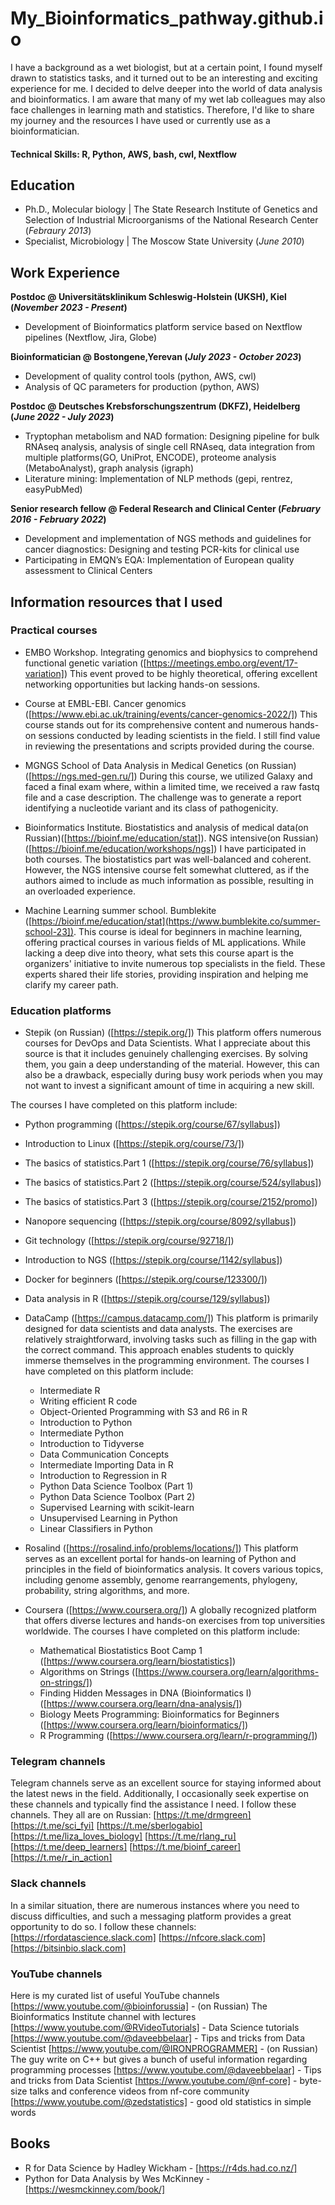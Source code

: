 # My_Bioinformatics_pathway.github.io
I have a background as a wet biologist, but at a certain point, I found myself drawn to statistics tasks, and it turned out to be an interesting and exciting experience for me. I decided to delve deeper into the world of data analysis and bioinformatics. I am aware that many of my wet lab colleagues may also face challenges in learning math and statistics. Therefore, I'd like to share my journey and the resources I have used or currently use as a bioinformatician. 

#### Technical Skills: R, Python, AWS, bash, cwl, Nextflow

## Education
- Ph.D., Molecular biology | The State Research Institute of Genetics and Selection of Industrial Microorganisms of the National Research Center (_Febraury 2013_)								       		
- Specialist, Microbiology	| The Moscow State University (_June 2010_)	 			        		


## Work Experience
**Postdoc @ Universitätsklinikum Schleswig-Holstein (UKSH), Kiel (_November 2023 - Present_)**
-  Development of Bioinformatics platform service based on Nextflow pipelines (Nextflow, Jira, Globe)

 **Bioinformatician @ Bostongene,Yerevan (_July 2023 - October 2023_)** 
 -  Development of quality control tools (python, AWS, cwl)
 -  Analysis of QC parameters for production (python, AWS)

**Postdoc @ Deutsches Krebsforschungszentrum (DKFZ), Heidelberg (_June 2022 - July 2023_)**
-  Tryptophan metabolism and NAD formation: Designing pipeline for bulk RNAseq analysis, analysis of single cell
 RNAseq, data integration from multiple platforms(GO, UniProt, ENCODE), proteome analysis (MetaboAnalyst), graph
 analysis (igraph)
- Literature mining: Implementation of NLP methods (gepi, rentrez, easyPubMed)

**Senior research fellow @ Federal Research and Clinical Center (_February 2016 - February 2022_)**
- Development and implementation of NGS methods and guidelines for cancer diagnostics: Designing and testing
 PCR-kits for clinical use
- Participating in EMQN’s EQA: Implementation of European quality assessment to Clinical Centers

## Information resources that I used 

### Practical courses
- EMBO Workshop. Integrating genomics and biophysics to comprehend functional genetic variation ([https://meetings.embo.org/event/17-variation])
  This event proved to be highly theoretical, offering excellent networking opportunities but lacking hands-on sessions.
  
- Course at EMBL-EBI. Cancer genomics ([https://www.ebi.ac.uk/training/events/cancer-genomics-2022/])
  This course stands out for its comprehensive content and numerous hands-on sessions conducted by leading scientists in the field. I still find value in reviewing the presentations and scripts 
  provided during the course.
  
- MGNGS School of Data Analysis in Medical Genetics (on Russian) ([https://ngs.med-gen.ru/])
  During this course, we utilized Galaxy and faced a final exam where, within a limited time, we received a raw fastq file and a case description. The challenge was to generate a report 
  identifying a nucleotide variant and its class of pathogenicity.
  
- Bioinformatics Institute. Biostatistics and analysis of medical data(on Russian)([https://bioinf.me/education/stat]). NGS intensive(on Russian) ([https://bioinf.me/education/workshops/ngs])
  I have participated in both courses. The biostatistics part was well-balanced and coherent. However, the NGS intensive course felt somewhat cluttered, as if the authors aimed to include as 
  much information as possible, resulting in an overloaded experience.
  
- Machine Learning summer school. Bumblekite ([https://bioinf.me/education/stat](https://www.bumblekite.co/summer-school-23]). 
  This course is ideal for beginners in machine learning, offering practical courses in various fields of ML applications. While lacking a deep dive into theory, what sets this course apart is 
  the organizers' initiative to invite numerous top specialists in the field. These experts shared their life stories, providing inspiration and helping me clarify my career path.
  
### Education platforms
- Stepik (on Russian) ([https://stepik.org/])
  This platform offers numerous courses for DevOps and Data Scientists. What I appreciate about this source is that it includes genuinely challenging exercises. By solving them, you gain a deep 
  understanding of the material. However, this can also be a drawback, especially during busy work periods when you may not want to invest a significant amount of time in acquiring a new skill.

The courses I have completed on this platform include:
  - Python programming ([https://stepik.org/course/67/syllabus])
  - Introduction to Linux ([https://stepik.org/course/73/])
  - The basics of statistics.Part 1 ([https://stepik.org/course/76/syllabus])
  - The basics of statistics.Part 2 ([https://stepik.org/course/524/syllabus])
  - The basics of statistics.Part 3 ([https://stepik.org/course/2152/promo])
  - Nanopore sequencing ([https://stepik.org/course/8092/syllabus])
  - Git technology ([https://stepik.org/course/92718/])
  - Introduction to NGS ([https://stepik.org/course/1142/syllabus])
  - Docker for beginners ([https://stepik.org/course/123300/])
  - Data analysis in R ([https://stepik.org/course/129/syllabus])

- DataCamp ([https://campus.datacamp.com/])
  This platform is primarily designed for data scientists and data analysts. The exercises are relatively straightforward, involving tasks such as filling in the gap with the correct command. 
  This approach enables students to quickly immerse themselves in the programming environment.
  The courses I have completed on this platform include:
  - Intermediate R
  - Writing efficient R code
  - Object-Oriented Programming with S3 and R6 in R
  - Introduction to Python
  - Intermediate Python
  - Introduction to Tidyverse
  - Data Communication Concepts
  - Intermediate Importing Data in R
  - Introduction to Regression in R
  - Python Data Science Toolbox (Part 1)
  - Python Data Science Toolbox (Part 2)
  - Supervised Learning with scikit-learn
  - Unsupervised Learning in Python
  - Linear Classifiers in Python
 
- Rosalind ([https://rosalind.info/problems/locations/])
  This platform serves as an excellent portal for hands-on learning of Python and principles in the field of bioinformatics analysis. It covers various topics, including genome assembly, genome 
  rearrangements, phylogeny, probability, string algorithms, and more.

- Coursera ([https://www.coursera.org/])
  A globally recognized platform that offers diverse lectures and hands-on exercises from top universities worldwide.
  The courses I have completed on this platform include:
  - Mathematical Biostatistics Boot Camp 1 ([https://www.coursera.org/learn/biostatistics])
  - Algorithms on Strings ([https://www.coursera.org/learn/algorithms-on-strings/])
  - Finding Hidden Messages in DNA (Bioinformatics I) ([https://www.coursera.org/learn/dna-analysis/])
  - Biology Meets Programming: Bioinformatics for Beginners ([https://www.coursera.org/learn/bioinformatics/])
  - R Programming ([https://www.coursera.org/learn/r-programming/])
  
### Telegram channels
Telegram channels serve as an excellent source for staying informed about the latest news in the field. Additionally, I occasionally seek expertise on these channels and typically find the assistance I need.
I follow these channels. They all are on Russian:
[https://t.me/drmgreen]
[https://t.me/sci_fyi]
[https://t.me/sberlogabio]
[https://t.me/liza_loves_biology]
[https://t.me/rlang_ru]
[https://t.me/deep_learners]
[https://t.me/bioinf_career]
[https://t.me/r_in_action]

### Slack channels
In a similar situation, there are numerous instances where you need to discuss difficulties, and such a messaging platform provides a great opportunity to do so.
I follow these channels:
[https://rfordatascience.slack.com]
[https://nfcore.slack.com]
[https://bitsinbio.slack.com]

### YouTube channels
Here is my curated list of useful YouTube channels
[https://www.youtube.com/@bioinforussia] -  (on Russian) The Bioinformatics Institute channel with lectures 
[https://www.youtube.com/@RVideoTutorials] - Data Science tutorials
[https://www.youtube.com/@daveebbelaar] - Tips and tricks from Data Scientist
[https://www.youtube.com/@IRONPROGRAMMER] - (on Russian) The guy write on C++ but gives a bunch of useful information regarding programming processes
[https://www.youtube.com/@daveebbelaar] - Tips and tricks from Data Scientist
[https://www.youtube.com/@nf-core] - byte-size talks and conference videos from nf-core community
[https://www.youtube.com/@zedstatistics] - good old statistics in simple words

## Books
- R for Data Science by Hadley Wickham - [https://r4ds.had.co.nz/]
- Python for Data Analysis by Wes McKinney - [https://wesmckinney.com/book/]

